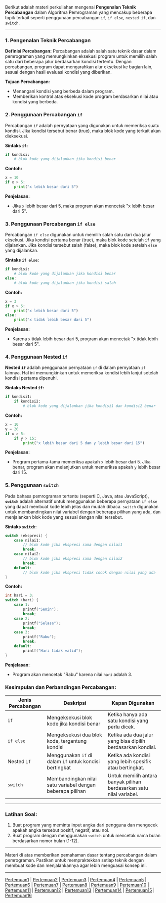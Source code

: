 Berikut adalah materi perkuliahan mengenai **Pengenalan Teknik Percabangan** dalam Algoritma Pemrograman yang mencakup beberapa topik terkait seperti penggunaan percabangan `if`, `if else`, `nested if`, dan `switch`.

---

### **1. Pengenalan Teknik Percabangan**

**Definisi Percabangan:**
Percabangan adalah salah satu teknik dasar dalam pemrograman yang memungkinkan eksekusi program untuk memilih salah satu dari beberapa jalur berdasarkan kondisi tertentu. Dengan percabangan, program dapat mengarahkan alur eksekusi ke bagian lain, sesuai dengan hasil evaluasi kondisi yang diberikan.

**Tujuan Percabangan:**
- Menangani kondisi yang berbeda dalam program.
- Memberikan kontrol atas eksekusi kode program berdasarkan nilai atau kondisi yang berbeda.

### **2. Penggunaan Percabangan `if`**

Percabangan `if` adalah pernyataan yang digunakan untuk memeriksa suatu kondisi. Jika kondisi tersebut benar (true), maka blok kode yang terkait akan dieksekusi.

**Sintaks `if`:**
```python
if kondisi:
    # blok kode yang dijalankan jika kondisi benar
```

**Contoh:**
```python
x = 10
if x > 5:
    print("x lebih besar dari 5")
```

**Penjelasan:**
- Jika `x` lebih besar dari 5, maka program akan mencetak "x lebih besar dari 5".

### **3. Penggunaan Percabangan `if else`**

Percabangan `if else` digunakan untuk memilih salah satu dari dua jalur eksekusi. Jika kondisi pertama benar (true), maka blok kode setelah `if` yang dijalankan. Jika kondisi tersebut salah (false), maka blok kode setelah `else` yang dijalankan.

**Sintaks `if else`:**
```python
if kondisi:
    # blok kode yang dijalankan jika kondisi benar
else:
    # blok kode yang dijalankan jika kondisi salah
```

**Contoh:**
```python
x = 3
if x > 5:
    print("x lebih besar dari 5")
else:
    print("x tidak lebih besar dari 5")
```

**Penjelasan:**
- Karena `x` tidak lebih besar dari 5, program akan mencetak "x tidak lebih besar dari 5".

### **4. Penggunaan Nested `if`**

**Nested `if`** adalah penggunaan pernyataan `if` di dalam pernyataan `if` lainnya. Hal ini memungkinkan untuk memeriksa kondisi lebih lanjut setelah kondisi pertama dipenuhi.

**Sintaks Nested `if`:**
```python
if kondisi1:
    if kondisi2:
        # blok kode yang dijalankan jika kondisi1 dan kondisi2 benar
```

**Contoh:**
```python
x = 10
y = 20
if x > 5:
    if y > 15:
        print("x lebih besar dari 5 dan y lebih besar dari 15")
```

**Penjelasan:**
- Program pertama-tama memeriksa apakah `x` lebih besar dari 5. Jika benar, program akan melanjutkan untuk memeriksa apakah `y` lebih besar dari 15.

### **5. Penggunaan `switch`**

Pada bahasa pemrograman tertentu (seperti C, Java, atau JavaScript), **`switch`** adalah alternatif untuk menggunakan beberapa pernyataan `if else` yang dapat membuat kode lebih jelas dan mudah dibaca. `switch` digunakan untuk membandingkan nilai variabel dengan beberapa pilihan yang ada, dan menjalankan blok kode yang sesuai dengan nilai tersebut.

**Sintaks `switch`:**
```c
switch (ekspresi) {
    case nilai1:
        // blok kode jika ekspresi sama dengan nilai1
        break;
    case nilai2:
        // blok kode jika ekspresi sama dengan nilai2
        break;
    default:
        // blok kode jika ekspresi tidak cocok dengan nilai yang ada
}
```

**Contoh:**
```c
int hari = 3;
switch (hari) {
    case 1:
        printf("Senin");
        break;
    case 2:
        printf("Selasa");
        break;
    case 3:
        printf("Rabu");
        break;
    default:
        printf("Hari tidak valid");
}
```

**Penjelasan:**
- Program akan mencetak "Rabu" karena nilai `hari` adalah 3.

### **Kesimpulan dan Perbandingan Percabangan:**

| Jenis Percabangan    | Deskripsi                                           | Kapan Digunakan                              |
|----------------------|-----------------------------------------------------|----------------------------------------------|
| `if`                 | Mengeksekusi blok kode jika kondisi benar           | Ketika hanya ada satu kondisi yang perlu dicek. |
| `if else`            | Mengeksekusi dua blok kode, tergantung kondisi      | Ketika ada dua jalur yang bisa dipilih berdasarkan kondisi. |
| Nested `if`          | Menggunakan `if` di dalam `if` untuk kondisi bertingkat | Ketika ada kondisi yang lebih spesifik atau bertingkat. |
| `switch`             | Membandingkan nilai satu variabel dengan beberapa pilihan | Untuk memilih antara banyak pilihan berdasarkan satu nilai variabel. |

---

### **Latihan Soal:**
1. Buat program yang meminta input angka dari pengguna dan mengecek apakah angka tersebut positif, negatif, atau nol.
2. Buat program dengan menggunakan `switch` untuk mencetak nama bulan berdasarkan nomor bulan (1-12).

--- 

Materi di atas memberikan pemahaman dasar tentang percabangan dalam pemrograman. Pastikan untuk mempraktekkan setiap teknik dengan membuat kode dan menjalankannya agar lebih menguasai konsep ini.


---
[Pertemuan1](Pertemuan1.md) | [Pertemuan2](Pertemuan2.md) | [Pertemuan3](Pertemuan3.md) | [Pertemuan4](Pertemuan4.md) | [Pertemuan5](Pertemuan5.md) | [Pertemuan6](Pertemuan6.md) | [Pertemuan7](Pertemuan7.md) | [Pertemuan8](Pertemuan8.md) | [Pertemuan9](Pertemuan9.md) | [Pertemuan10](Pertemuan10.md) | [Pertemuan11](Pertemuan11.md) | [Pertemuan12](Pertemuan12.md) | [Pertemuan13](Pertemuan13.md) | [Pertemuan14](Pertemuan14.md) | [Pertemuan15](Pertemuan15.md) | [Pertemuan16](Pertemuan16.md)